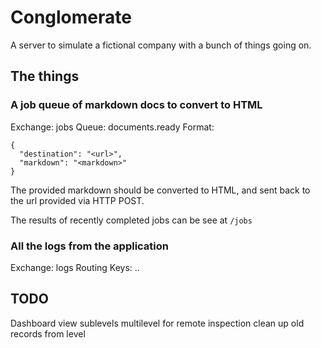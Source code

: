 # Conglomerate

A server to simulate a fictional company with a bunch of things going on.

## The things

### A job queue of markdown docs to convert to HTML

Exchange: jobs
Queue: documents.ready
Format:
```
{
  "destination": "<url>",
  "markdown": "<markdown>"
}
```

The provided markdown should be converted to HTML, and sent back to the url
provided via HTTP POST.

The results of recently completed jobs can be see at `/jobs`

### All the logs from the application

Exchange: logs
Routing Keys: <app>.<type>.<level>



TODO
----

Dashboard view
sublevels
multilevel for remote inspection
clean up old records from level
